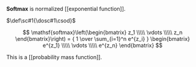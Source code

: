 **Softmax** is normalized [[exponential function]].

$\def\sc#1{\dosc#1\csod}$


$$
\mathsf{softmax}\left(\begin{bmatrix} z_1 \\\\\ \vdots \\\\\ z_n \end{bmatrix}\right) = { 1 \over \sum_{i=1}^n e^{z_i} } \begin{bmatrix} e^{z_1} \\\\\ \vdots \\\\\ e^{z_n} \end{bmatrix}
$$

This is a [[probability mass function]].